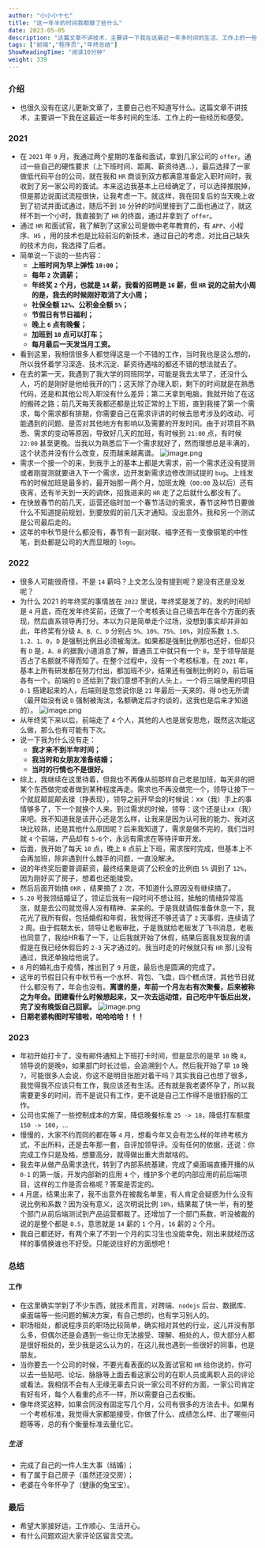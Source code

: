 ```yaml
---
author: "小小小十七"
title: "这一年半的时间我都做了些什么"
date: 2023-05-05
description: "这篇文章不讲技术，主要讲一下我在这最近一年多时间的生活、工作上的一些经历和感受。总结和吐槽一下，大家能避则避。"
tags: ["前端","程序员","年终总结"]
ShowReadingTime: "阅读10分钟"
weight: 339
---
```

### 介绍

*   也很久没有在这儿更新文章了，主要自己也不知道写什么。这篇文章不讲技术，主要讲一下我在这最近一年多时间的生活、工作上的一些经历和感受。

### 2021

*   在 `2021` 年 `9` 月，我通过两个星期的准备和面试，拿到几家公司的 `offer`。通过一些自己的硬性要求（上下班时间、距离、薪资待遇...），最后选择了一家做低代码平台的公司，就在我和 `HR` 商谈到双方都满意准备定入职时间时，我收到了另一家公司的面试。本来这边我基本上已经确定了，可以选择推脱掉，但是那边说面试流程很快，让我考虑一下。就这样，我在回复后的当天晚上收到了初试并面试通过，随后不到 `10` 分钟的时间里接到了二面也通过了，就这样不到一个小时，我直接到了 `HR` 的终面，通过并拿到了 `offer`。
*   通过 `HR` 和面试官，我了解到了这家公司是做中老年教育的，有 `APP`、小程序、`H5` ，用的技术也是比较前沿的新技术，通过自己的考虑，对比自己缺失的技术方向，我选择了后者。
*   简单说一下谈的一些内容：
    *   **上班时间为早上弹性 `10:00`；**
    *   **每年 `2` 次调薪；**
    *   **年终奖 `2` 个月，也就是 `14` 薪，我看的招聘是 `16` 薪，但 `HR` 说的之前大小周的是，我去的时候刚好取消了大小周；**
    *   **社保全额 `12%`、公积金全额 `5%`；**
    *   **节假日有节日福利；**
    *   **晚上 `6` 点有晚餐；**
    *   **加班到 `10` 点可以打车；**
    *   **每月最后一天发当月工资。**
*   看到这里，我相信很多人都觉得这是一个不错的工作，当时我也是这么想的，所以我怀着学习深造、技术沉淀、薪资待遇啥的都还不错的想法就去了。
*   在去的第一天，我遇到了我大学的同班同学，可能是我去太早了，还没什么人，巧的是刚好是他给我开的门；这天除了办理入职，剩下的时间就是在熟悉代码，还是和其他公司入职没有什么差异；第二天拿到电脑，我就开始了在这的搬砖之路；前几天每天我都还都是比较正常的上下班，直到我接了第一个需求，每个需求都有排期，你需要自己在需求评讲的时候去思考涉及的改动、可能遇到的问题、是否对其他地方有影响以及需要的开发时间。由于对项目不熟悉、需求的变动等原因，导致好几天的加班，有时候到 `21:00` 点，有时候 `22:00` 甚至更晚。当我以为熟悉后下一个需求就好了，然而理想总是丰满的，这个状态并没有什么改变，反而越来越离谱。 ![image.png](https://p3-juejin.byteimg.com/tos-cn-i-k3u1fbpfcp/ec3f20eca47c48d8a647da1c9a4d2e67~tplv-k3u1fbpfcp-zoom-in-crop-mark:1512:0:0:0.awebp?)
*   需求一个接一个的来，到我手上的基本上都是大需求，前一个需求还没有提测或者刚提测就要进入下一个需求，边开发新需求边修改测试提的 `bug`。上线发布的时候加班是最多的，最开始那一两个月，加班太晚（`00:00` 及以后）还有夜宵，还有半天到一天的调休，招我进来的 `HR` 走了之后就什么都没有了。
*   在快放春节的前几天，运营还临时加一个春节活动的需求，春节这种节日要做什么不知道提前规划，到要放假的前几天才通知。没出意外，我和另一个测试是公司最后走的。
*   这年的中秋节是什么都没有，春节有一副对联、福字还有一支像钢笔的中性笔，到处都是公司的大而显眼的 `logo`。

### 2022

*   很多人可能很奇怪，不是 `14` 薪吗？上文怎么没有提到呢？是没有还是没发呢？
*   为什么 2021 的年终奖的事情放在 `2022` 里说，年终奖是发了的，发的时间却是 `4` 月底，而在发年终奖前，还做了一个考核表让自己填去年在各个方面的表现，然后直系领导再打分。本以为只是简单走个过场，没想到事实却并非如此，年终奖有分级 `A、B、C、D` 分别占 `5%、10%、75%、10%`，对应系数 `1.5、1.2、1、0`，`D` 是强制比例且必须被淘汰。如果都是强制比例那也还好，但却只有 `D` 是，`A、B` 的据我小道消息了解，普通员工中就只有一个 `B`，至于领导层是否占了名额就不得而知了。在整个过程中，没有一个考核标准，在 `2021` 年，基本上所有研发都在努力付出，都加班不少，结果还有强制比例的 `D`，前后端各有一个。前端的 `D` 还给到了我们意想不到的人头上，一个将三端使用的项目 `0-1` 搭建起来的人，后端则是忽悠说你是 `21` 年最后一天来的，得 `D`也无所谓（最开始没有说 `D` 强制被淘汰，名额确定后才约谈的，这我也是后来才知道的）。 ![image.png](https://p6-juejin.byteimg.com/tos-cn-i-k3u1fbpfcp/2ab1892dabf64a47820a6772738e7f89~tplv-k3u1fbpfcp-zoom-in-crop-mark:1512:0:0:0.awebp?)
*   从年终奖下来以后，前端走了 `4` 个人，其他的人也是居安思危，既然这次能这么做，那么也有可能有下次。
*   说一下我为什么没有走：
    *   **我才来不到半年时间；**
    *   **我当时和女朋友准备结婚；**
    *   **当时的行情也不是很好。**
*   综上，我继续在这里待着，但我也不再像从前那样自己老是加班，每天非的把某个东西做完或者做到某种程度再走。需求也不再没做完一个，领导让接下一个就屁颠屁颠去接（挣表现），领导之前开早会的时候说：xx（我）手上的事情够多了，下一个就换个人来。到过需求的时候，领导：这个还是让xx（我）来吧。我不知道我是该开心还是怎么样，让我来是因为认可我的能力、我对这块比较熟，还是其他什么原因呢？后来我知道了，需求是做不完的，我们当时就 `4` 个前端，产品却有 `5-6`个，永远有需求在等待评审开发。
*   后面，我开始了每天 `10` 点，晚上 `8` 点前上下班，需求按时完成，但基本上不会再加班，除非遇到什么棘手的问题，一直没解决。
*   说的年终奖后要普调薪资，最终结果是调了公积金的比例由 `5%` 调到了 `12%`，因为刚好买了房子，想着也还能接受。
*   然后后面开始搞 `OKR` ，结果搞了 `2` 次，不知道什么原因没有继续搞了。
*   `5.20` 号我领结婚证了，领证后我有一段时间不想让班，抵触的情绪异常高涨，就是去公司就觉得人没有精神、呆呆的。于是我就请假准备休息一下，我花光了我所有假，包括婚假和年假，我觉得还不够还请了 `2` 天事假，连续请了 `2` 周。由于假期太长，领导让老板审批，于是我就给老板发了飞书消息，老板也同意了，我给HR看了一下，让后我就开始了休假，结果后面我发现我的请假是在我已经休假后的 `2-3` 天才通过的。我当时走的时候就只有 `HR` 那儿没有通过，我还单独给他说了。
*   `8` 月的婚礼由于疫情，推出到了 `9` 月底，最后也是圆满的完成了。
*   这年的节假日只有中秋节有一个水杯、背包、飞盘，四个糕点饼，其他节日就什么都没有了，年会也没有。**离谱的是，年前一个月左右有次聚餐，后来被称之为年会。团建看什么时候想起来，又一次去运动馆，自己吃中午饭后出发，完了没有晚饭自己回家。** ![image.png](https://p3-juejin.byteimg.com/tos-cn-i-k3u1fbpfcp/4e1a473ba22d41c180892bfc66a7ebc0~tplv-k3u1fbpfcp-zoom-in-crop-mark:1512:0:0:0.awebp?)
*   **日期老婆构图时写错啦，哈哈哈哈！！！**

### 2023

*   年初开始打卡了，没有邮件通知上下班打卡时间，但是显示的是早 `10` 晚 `8`，领导说的是晚`9`，如果部门时长过低，会追溯到个人。然后我开始了早 `10` 晚 `7`，可能很多人会说，你这不是明目张胆对着干吗？其实我自己也想了很多，我觉得我不应该只有工作，我应该还有生活。还有就是我老婆怀孕了，所以我需要更多的时间，而不是说只有工作，更不说是自己工作得不是很舒服的工作。
*   公司也实施了一些控制成本的方案，降低晚餐标准 `25 -> 18`，降低打车额度 `150 -> 100`，...
*   慢慢的，大家不约而同的都在等 `4` 月，想看今年又会有怎么样的年终考核方式，不出所料，还是去年那一套，自评加领导评。没有任何的依据，还说：你完成工作只是及格，想要高分，就得做出重大贡献啥的。
*   我去年从做产品需求迭代，转到了内部系统基建，完成了桌面端直播开播的从 `0-1` 的第一版，开发内部新的应用 `4` 个，维护多个老的内部应用的前后端项目，这样的工作是否合格呢？答案是否定的。
*   `4` 月底，结果出来了，我不出意外在被裁名单里，有人肯定会疑惑为什么没有说比例和系数？因为没有意义，这次明说比例 `10%`，结果裁了快一半，有的整个部门从前后端测试到产品运营都裁了。还增加了一个部门系数，听没被裁的说的是整个都是 `0.5`，意思就是 `14` 薪的 `1` 个月，`16` 薪的 `2` 个月。
*   我自己都还好，有两个来了不到一个月的实习生也没能幸免，刚出来就经历这样的事情换谁也不好受。只能说往好的方面想吧！

### 总结

#### 工作

*   在这里确实学到了不少东西，就技术而言，对跨端、`nodejs` 后台、数据库、桌面端等一些问题的解决方案，有自己想的，也有学习别人的。
*   职场相处，都说程序员的职场比较简单，确实相对其他的行业，这儿并没有那么多，但偶尔还是会遇到一些让你无法接受、理解、相处的人，但大部分人都是很好相处的，至少我是这么认为的，在这儿我也遇到一些很好的同事，也是朋友。
*   当你要去一个公司的时候，不要光看表面的以及面试官和 `HR` 给你说的，你可以去一些贴吧、论坛、脉脉等上面去看这家公司的在职人员或离职人员的评论或看法。我相信不会有人无缘无辜去只说一家公司不好的方面，一家公司肯定有好有坏，每个人看重的点不一样，所以需要自己去权衡。
*   像年终奖这种，如果合同没有固定写几个月，公司有很多的方法去卡。如果有一个考核标准，我觉得大家都能接受，你做了什么、成绩怎么样、出了哪些问题等等，总的有个衡量标准去量化它。

##### 生活

*   完成了自己的一件人生大事（结婚）；
*   有了属于自己房子（虽然还没交房）；
*   老婆在今年怀孕了（健康的兔宝宝）。

### 最后

*   希望大家接好运，工作顺心、生活开心。
*   有什么问题欢迎大家评论区留言交流。
